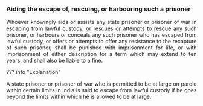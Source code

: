 ### Aiding the escape of, rescuing, or harbouring such a prisoner
<div style="text-align: justify">

Whoever knowingly aids or assists any state prisoner or prisoner of war in escaping from lawful custody, or rescues or attempts to rescue any such prisoner, or harbours or conceals any such prisoner who has escaped from lawful custody, or offers or attempts to offer any resistance to the recapture of such prisoner, shall be punished with imprisonment for life, or with imprisonment of either description for a term which may extend to ten years, and shall also be liable to a fine.

</div>

??? info "Explanation"
    <div style="text-align: justify"> A state prisoner or prisoner of war who is permitted to be at large on parole within certain limits in India is said to escape from lawful custody if he goes beyond the limits within which he is allowed to be at large.

